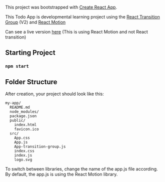 This project was bootstrapped with [Create React App](https://github.com/facebookincubator/create-react-app).

This Todo App is developmental learning project using the [React Transition Group](https://github.com/reactjs/react-transition-group) (V2) and [React Motion](https://github.com/chenglou/react-motion)


Can see a live version [here](http://brandenbuilds.com/portfolio/sandbox/todo-app/) (This is using React Motion and not React transition)

## Starting Project

### `npm start`

## Folder Structure

After creation, your project should look like this:

```
my-app/
  README.md
  node_modules/
  package.json
  public/
    index.html
    favicon.ico
  src/
    App.css
    App.js
    App-transition-group.js
    index.css
    index.js
    logo.svg
```


To switch between libraries, change the name of the app.js file according. By default, the app.js is using the React Motion library. 


